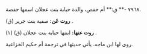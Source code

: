 ٧٩٦٨ -** ق:** أم حفص، والدة حبابة بنت عجلان اسمها حفصة.

**روت عَن:** صفية بنت جرير (ق) .

**روت عنها:** ابنتها حبابة بنت عجلان (ق) (١) .

روى لها ابن ماجه. يأتي حديثها في ترجمة أم حكيم الخزاعية.
